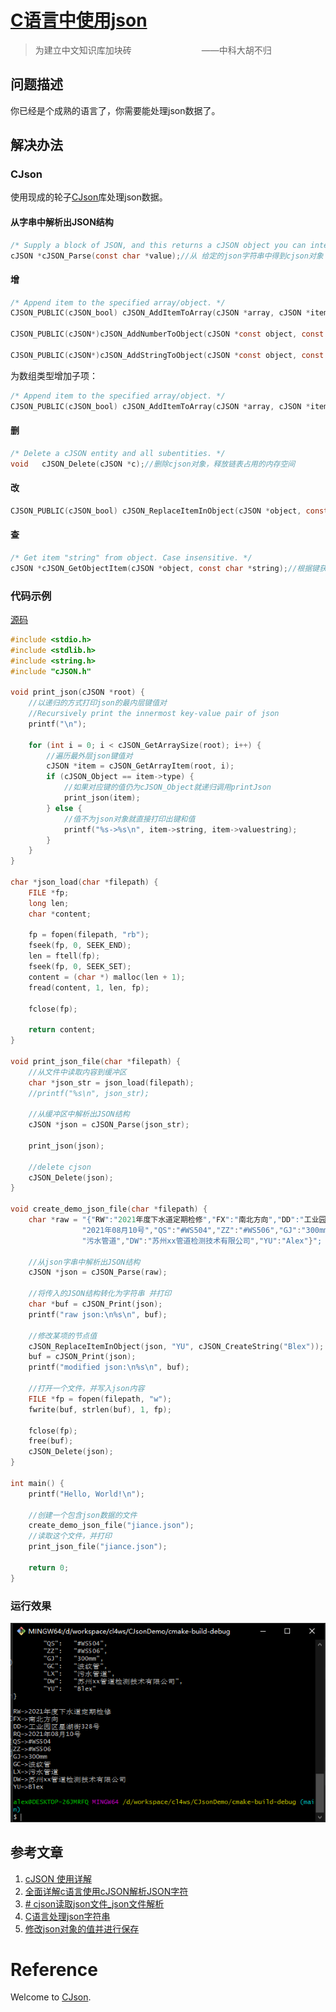 # [C语言中使用json](https://juejin.cn/post/6995042402276737060/)

> 为建立中文知识库加块砖　　　　　　　　——中科大胡不归

## 问题描述

你已经是个成熟的语言了，你需要能处理json数据了。

## 解决办法

### CJson

使用现成的轮子[CJson](https://github.com/DaveGamble/cJSON)库处理json数据。

#### 从字串中解析出JSON结构

```c
/* Supply a block of JSON, and this returns a cJSON object you can interrogate. Call cJSON_Delete when finished. */
cJSON *cJSON_Parse(const char *value);//从 给定的json字符串中得到cjson对象
```

#### 增

```c
/* Append item to the specified array/object. */
CJSON_PUBLIC(cJSON_bool) cJSON_AddItemToArray(cJSON *array, cJSON *item);

CJSON_PUBLIC(cJSON*)cJSON_AddNumberToObject(cJSON *const object, const char *const name, const double number);

CJSON_PUBLIC(cJSON*)cJSON_AddStringToObject(cJSON *const object, const char *const name, const char *const string);
```

为数组类型增加子项：

```c
/* Append item to the specified array/object. */
CJSON_PUBLIC(cJSON_bool) cJSON_AddItemToArray(cJSON *array, cJSON *item);
```

#### 删

```c
/* Delete a cJSON entity and all subentities. */
void   cJSON_Delete(cJSON *c);//删除cjson对象，释放链表占用的内存空间
```

#### 改

```c
CJSON_PUBLIC(cJSON_bool) cJSON_ReplaceItemInObject(cJSON *object, const char *string, cJSON *newitem);
```

#### 查

```c
/* Get item "string" from object. Case insensitive. */
cJSON *cJSON_GetObjectItem(cJSON *object, const char *string);//根据键获取对应的值（cjson对象）
```

### 代码示例

[源码](https://github.com/zhongwcool/CJsonDemo)

```c
#include <stdio.h>
#include <stdlib.h>
#include <string.h>
#include "cJSON.h"

void print_json(cJSON *root) {
    //以递归的方式打印json的最内层键值对
    //Recursively print the innermost key-value pair of json
    printf("\n");

    for (int i = 0; i < cJSON_GetArraySize(root); i++) {
        //遍历最外层json键值对
        cJSON *item = cJSON_GetArrayItem(root, i);
        if (cJSON_Object == item->type) {
            //如果对应键的值仍为cJSON_Object就递归调用printJson
            print_json(item);
        } else {
            //值不为json对象就直接打印出键和值
            printf("%s->%s\n", item->string, item->valuestring);
        }
    }
}

char *json_load(char *filepath) {
    FILE *fp;
    long len;
    char *content;

    fp = fopen(filepath, "rb");
    fseek(fp, 0, SEEK_END);
    len = ftell(fp);
    fseek(fp, 0, SEEK_SET);
    content = (char *) malloc(len + 1);
    fread(content, 1, len, fp);

    fclose(fp);

    return content;
}

void print_json_file(char *filepath) {
    //从文件中读取内容到缓冲区
    char *json_str = json_load(filepath);
    //printf("%s\n", json_str);

    //从缓冲区中解析出JSON结构
    cJSON *json = cJSON_Parse(json_str);

    print_json(json);

    //delete cjson
    cJSON_Delete(json);
}

void create_demo_json_file(char *filepath) {
    char *raw = "{"RW":"2021年度下水道定期检修","FX":"南北方向","DD":"工业园区星湖街328号","RQ":""
                "2021年08月10号","QS":"#WS504","ZZ":"#WS506","GJ":"300mm","GC":"波纹管","LX":""
                "污水管道","DW":"苏州xx管道检测技术有限公司","YU":"Alex"}";

    //从json字串中解析出JSON结构
    cJSON *json = cJSON_Parse(raw);

    //将传入的JSON结构转化为字符串 并打印
    char *buf = cJSON_Print(json);
    printf("raw json:\n%s\n", buf);

    //修改某项的节点值
    cJSON_ReplaceItemInObject(json, "YU", cJSON_CreateString("Blex"));
    buf = cJSON_Print(json);
    printf("modified json:\n%s\n", buf);

    //打开一个文件，并写入json内容
    FILE *fp = fopen(filepath, "w");
    fwrite(buf, strlen(buf), 1, fp);

    fclose(fp);
    free(buf);
    cJSON_Delete(json);
}

int main() {
    printf("Hello, World!\n");

    //创建一个包含json数据的文件
    create_demo_json_file("jiance.json");
    //读取这个文件，并打印
    print_json_file("jiance.json");

    return 0;
}
```

### 运行效果

![运行效果](./art/132642.png)

## 参考文章

1. [cJSON 使用详解](https://www.cnblogs.com/catgatp/p/6379955.html)
2. [全面详解c语言使用cJSON解析JSON字符](https://blog.csdn.net/bjbz_cxy/article/details/79173603)
3. [# cjson读取json文件_json文件解析](https://blog.csdn.net/weixin_39882623/article/details/113010355)
4. [C语言处理json字符串](https://www.cnblogs.com/jkred369/p/7392364.html)
5. [修改json对象的值并进行保存](https://blog.csdn.net/linbaokun/article/details/88405265)

# Reference

Welcome to [CJson](https://github.com/DaveGamble/cJSON).
